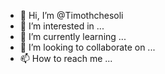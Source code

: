 - 👋 Hi, I’m @Timothchesoli
- 👀 I’m interested in ...
- 🌱 I’m currently learning ...
- 💞️ I’m looking to collaborate on ...
- 📫 How to reach me ...

<!---
Timothchesoli/Timothchesoli is a ✨ special ✨ repository because its `README.md` (this file) appears on your GitHub profile.
You can click the Preview link to take a look at your changes.
--->

